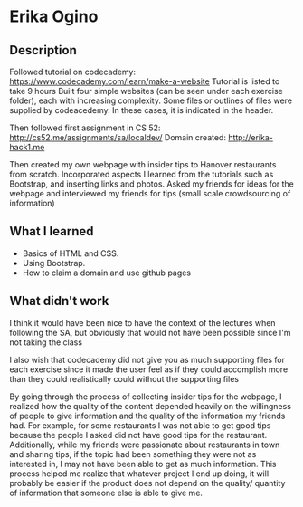 # Erika Ogino 

## Description 
Followed tutorial on codecademy: https://www.codecademy.com/learn/make-a-website
Tutorial is listed to take 9 hours 
Built four simple websites (can be seen under each exercise folder), each with increasing complexity. Some files or outlines of files were supplied by codeacedemy. In these cases, it is indicated in the header.

Then followed first assignment in CS 52:
http://cs52.me/assignments/sa/localdev/
Domain created: http://erika-hack1.me

Then created my own webpage with insider tips to Hanover restaurants from scratch. Incorporated aspects I learned from the tutorials such as Bootstrap, and inserting links and photos. Asked my friends for ideas for the webpage and interviewed my friends for tips (small scale crowdsourcing of information)

## What I learned 
* Basics of HTML and CSS.
* Using Bootstrap.
* How to claim a domain and use github pages 

## What didn't work 
I think it would have been nice to have the context of the lectures when following the SA, but obviously that would not have been possible since I'm not taking the class 

I also wish that codecademy did not give you as much supporting files for each exercise since it made the user feel as if they could accomplish more than they could realistically could without the supporting files 

By going through the process of collecting insider tips for the webpage, I realized how the quality of the content depended heavily on the willingness of people to give information and the quality of the information my friends had. For example, for some restaurants I was not able to get good tips because the people I asked did not have good tips for the restaurant. Additionally, while my friends were passionate about restaurants in town and sharing tips, if the topic had been something they were not as interested in, I may not have been able to get as much information. This process helped me realize that whatever project I end up doing, it will probably be easier if the product does not depend on the quality/ quantity of information that someone else is able to give me. 
